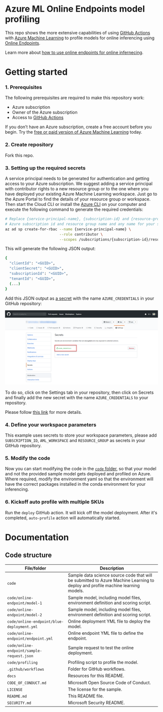 # Azure ML Online Endpoints model profiling

This repo shows the more extensive capabilities of using [GitHub Actions](https://github.com/features/actions) with [Azure Machine Learning](https://docs.microsoft.com/en-us/azure/machine-learning/) to profile models for online inferencing using [Online Endpoints](https://docs.microsoft.com/en-us/azure/machine-learning/concept-endpoints).

Learn more about [how to use online endpoints for online infernecing](https://docs.microsoft.com/en-us/azure/machine-learning/how-to-deploy-managed-online-endpoints).

# Getting started

### 1. Prerequisites

The following prerequisites are required to make this repository work:
- Azure subscription
- Owner of the Azure subscription
- Access to [GitHub Actions](https://github.com/features/actions)

If you don’t have an Azure subscription, create a free account before you begin. Try the [free or paid version of Azure Machine Learning](https://aka.ms/AMLFree) today.

### 2. Create repository

Fork this repo.

### 3. Setting up the required secrets

A service principal needs to be generated for authentication and getting access to your Azure subscription. We suggest adding a service principal with contributor rights to a new resource group or to the one where you have deployed your existing Azure Machine Learning workspace. Just go to the Azure Portal to find the details of your resource group or workspace. Then start the Cloud CLI or install the [Azure CLI](https://docs.microsoft.com/en-us/cli/azure/install-azure-cli?view=azure-cli-latest) on your computer and execute the following command to generate the required credentials:

```sh
# Replace {service-principal-name}, {subscription-id} and {resource-group} with your 
# Azure subscription id and resource group name and any name for your service principle
az ad sp create-for-rbac --name {service-principal-name} \
                         --role contributor \
                         --scopes /subscriptions/{subscription-id}/resourceGroups/{resource-group}
```

This will generate the following JSON output:

```sh
{
  "clientId": "<GUID>",
  "clientSecret": "<GUID>",
  "subscriptionId": "<GUID>",
  "tenantId": "<GUID>",
  (...)
}
```

Add this JSON output as [a secret](https://help.github.com/en/actions/configuring-and-managing-workflows/creating-and-storing-encrypted-secrets#creating-encrypted-secrets) with the name `AZURE_CREDENTIALS` in your GitHub repository:

<p align="center">
  <img src="docs/images/secrets.png" alt="GitHub Template repository" width="700"/>
</p>

To do so, click on the Settings tab in your repository, then click on Secrets and finally add the new secret with the name `AZURE_CREDENTIALS` to your repository.

Please follow [this link](https://help.github.com/en/actions/configuring-and-managing-workflows/creating-and-storing-encrypted-secrets#creating-encrypted-secrets) for more details. 

### 4. Define your workspace parameters

This example uses secrets to store your workspace parameters, please add `SUBSCRIPTION_ID`, `AML_WORKSPACE` and `RESOURCE_GROUP` as secrets in your GitHub repository.

### 5. Modify the code

Now you can start modifying the code in the <a href="/code">`code` folder</a>, so that your model and not the provided sample model gets deployed and profiled on Azure. Where required, modify the environment yaml so that the environment will have the correct packages installed in the conda environment for your inferencing.

### 6. Kickoff auto profile with multiple SKUs

Run the `deploy` GitHub action. It will kick off the model deployment. After it's completed, `auto-profile` action will automatically started.

# Documentation

## Code structure

| File/folder                   | Description                                |
| ----------------------------- | ------------------------------------------ |
| `code`                        | Sample data science source code that will be submitted to Azure Machine Learning to deploy and profile machine learning models. |
| `code/online-endpoint/model-1` | Sample model, including model files, environment definition and scoring script. |
| `code/online-endpoint/model-2` | Sample model, including model files, environment definition and scoring script. |
| `code/online-endpoint/blue-deployment.yml` | Online deployment YML file to deploy the model. |
| `code/online-endpoint/endpoint.yml` | Online endpoint YML file to define the endpoint. |
| `code/online-endpoint/sample-request.json` | Sample request to test the online deployment. |
| `code/profiling`         | Profiling script to profile the model. |
| `.github/workflows`           | Folder for GitHub workflows. |
| `docs`                        | Resources for this README.                 |
| `CODE_OF_CONDUCT.md`          | Microsoft Open Source Code of Conduct.     |
| `LICENSE`                     | The license for the sample.                |
| `README.md`                   | This README file.                          |
| `SECURITY.md`                 | Microsoft Security README.                 |